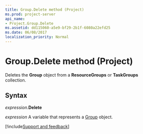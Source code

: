 ```yaml
---
title: Group.Delete method (Project)
ms.prod: project-server
api_name:
- Project.Group.Delete
ms.assetid: dd115060-a5e9-bf29-2b1f-6080a22efd25
ms.date: 06/08/2017
localization_priority: Normal
---
```



# Group.Delete method (Project)

Deletes the  **Group** object from a **ResourceGroups** or **TaskGroups** collection.


## Syntax

_expression_.**Delete**

_expression_ A variable that represents a [Group](./Project.Group.md) object.

[!include[Support and feedback](~/includes/feedback-boilerplate.md)]